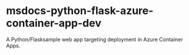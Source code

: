 # msdocs-python-flask-azure-container-app-dev
A Python/Flasksample web app targeting deployment in Azure Container Apps.

